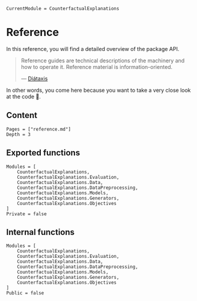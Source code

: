 

``` @meta
CurrentModule = CounterfactualExplanations 
```

# Reference

In this reference, you will find a detailed overview of the package API.

> Reference guides are technical descriptions of the machinery and how to operate it. Reference material is information-oriented.
>
> — [Diátaxis](https://diataxis.fr/reference/)

In other words, you come here because you want to take a very close look at the code 🧐.

## Content

``` @contents
Pages = ["reference.md"]
Depth = 3
```

## Exported functions

``` @autodocs
Modules = [
    CounterfactualExplanations, 
    CounterfactualExplanations.Evaluation,
    CounterfactualExplanations.Data,
    CounterfactualExplanations.DataPreprocessing,
    CounterfactualExplanations.Models, 
    CounterfactualExplanations.Generators, 
    CounterfactualExplanations.Objectives
]
Private = false
```

## Internal functions

``` @autodocs
Modules = [
    CounterfactualExplanations, 
    CounterfactualExplanations.Evaluation,
    CounterfactualExplanations.Data,
    CounterfactualExplanations.DataPreprocessing,
    CounterfactualExplanations.Models, 
    CounterfactualExplanations.Generators, 
    CounterfactualExplanations.Objectives
]
Public = false
```

